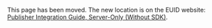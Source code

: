 This page has been moved. The new location is on the EUID website: [Publisher Integration Guide, Server-Only (Without SDK)](https://euid.eu/docs/guides/custom-publisher-integration).
